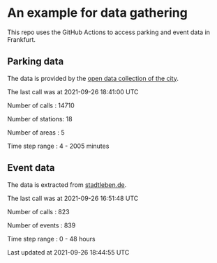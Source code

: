 # An example for data gathering

This repo uses the GitHub Actions to access parking and event data in Frankfurt.

## Parking data
The data is provided by the [open data collection of the city](https://www.offenedaten.frankfurt.de/).

The last call was at 2021-09-26 18:41:00 UTC

Number of calls   : 14710

Number of stations:    18

Number of areas   :     5

Time step range   :     4 -  2005 minutes


## Event data
The data is extracted from [stadtleben.de](https://stadtleben.de/frankfurt/).

The last call was at 2021-09-26 16:51:48 UTC

Number of calls   : 823

Number of events  : 839

Time step range   :   0 -  48 hours


Last updated at 2021-09-26 18:44:55 UTC
